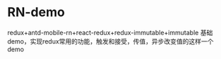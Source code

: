 # RN-demo
redux+antd-mobile-rn+react-redux+redux-immutable+immutable
基础demo，实现redux常用的功能，触发和接受，传值，异步改变值的这样一个demo
